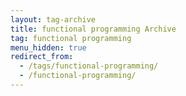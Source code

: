```yaml
---
layout: tag-archive
title: functional programming Archive
tag: functional programming
menu_hidden: true
redirect_from:
  - /tags/functional-programming/
  - /functional-programming/
---
```


